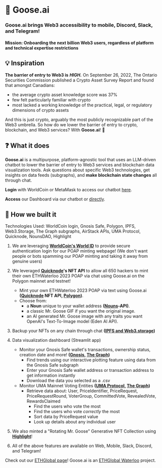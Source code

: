 # 🍁 Goose.ai

### Goose.ai brings Web3 accessibility to mobile, Discord, Slack, and Telegram!

#### Mission: Onboarding the next billion Web3 users, regardless of platform and technical expertise restrictions

## 💡 Inspiration 

**The barrier of entry to Web3 is** ***HIGH.*** On September 26, 2022, The Ontario Securities Commission published a Crypto Asset Survey Report and found that amongst Canadians:

* the average crypto asset knowledge score was 37%
* few felt particularly familiar with crypto
* most lacked a working knowledge of the practical, legal, or regulatory dimensions of crypto assets

And this is just crypto, arguably the most publicly recognizable part of the Web3 umbrella. So how do we lower the barrier of entry to crypto, blockchain, and Web3 services? With **Goose.ai**! 🤖

## ❓ What it does

**Goose.ai** is a multipurpose, platform-agnostic tool that uses an LLM-driven chatbot to lower the barrier of entry to Web3 services and blockchain data visualization tools. Ask questions about specific Web3 technologies, get insights on data feeds (subgraphs), and **make blockchain state changes** all through chat.

**Login** with WorldCoin or MetaMask to access our chatbot [here](https://goose-ai.netlify.app).

**Access** our Dashboard via our chatbot or [directly](https://goosedashboard.streamlit.app/).

## 🚧 How we built it 

Technologies Used: WorldCoin login, Gnosis Safe, Polygon, IPFS, Web3.Storage, The Graph subgraphs, AirStack APIs, UMA Protocol, Quicknode, NounsDAO, Highlight

1. We are leveraging **[WorldCoin's World ID](https://github.com/saccharinedreams/Goose.ai/blob/main/sponsors/WorldCoin.md)** to provide secure authentication login for our POAP minting webpage! (We don't want people or bots spamming our POAP minting and taking it away from genuine users)
   
2. We leveraged **[Quicknode](https://github.com/saccharinedreams/Goose.ai/blob/main/sponsors/Quicknode.md)'s NFT API** to allow all 650 hackers to mint their own ETHWaterloo 2023 POAP via chat using Goose.ai on the Polygon mainnet and testnet!
     - Mint your own ETHWaterloo 2023 POAP via text using Goose.ai **([Quicknode](https://github.com/saccharinedreams/Goose.ai/blob/main/sponsors/Quicknode.md) NFT API, [Polygon](https://github.com/saccharinedreams/Goose.ai/blob/main/sponsors/Polygon.md))**.
     - Choose from:
       - a **Noun** unique to your wallet address **([Nouns](https://github.com/saccharinedreams/Goose.ai/blob/main/sponsors/NounsDAO.md)-API)**.
       - a classic Mr. Goose GIF if you want the original image.
       - an AI generated Mr. Goose image with any traits you want OpenAI's Text-To-Image model (Eden AI API).
      
3. Backup your NFTs on any chain through chat **([IPFS and Web3.storage](https://github.com/saccharinedreams/Goose.ai/blob/main/sponsors/IPFS.md))**

4. Data visualization dashboard (Streamlit app)
     - Monitor your Gnosis Safe wallet's transactions, ownership status, creation date and more! **([Gnosis](https://github.com/saccharinedreams/Goose.ai/blob/main/sponsors/Gnosis.md), [The Graph](https://github.com/saccharinedreams/Goose.ai/blob/main/sponsors/TheGraph.md))**
        - Find trends using our interactive plotting feature using data from the Gnosis Safe subgraph
        - Enter your Gnosis Safe wallet address or transaction address to get information instantly
        - Download the data you selected as a .csv
     - Monitor UMA Mainnet Voting Entities **([UMA Protocol](https://github.com/saccharinedreams/Goose.ai/blob/main/sponsors/UMA%20Protocol.md), [The Graph](https://github.com/saccharinedreams/Goose.ai/blob/main/sponsors/TheGraph.md))**
        -  Retrieve data about: User, PriceIdentifier, PriceRequest, PriceRequestRound, VoterGroup, CommittedVote, RevealedVote, RewardsClaimed
           -  Find the users who vote the most
           -  Find the users who vote *correctly* the most
           -  Sort data by PriceRequest value
           -  Look up details about any individual user
  
5. We also minted a "Rotating Mr. Goose" Generative NFT Collection using **[Highlight](https://github.com/saccharinedreams/Goose.ai/blob/main/sponsors/highlight.md)**!

6. All of the above features are available on Web, Mobile, Slack, Discord, and Telegram!

Check out our [ETHGlobal page](https://ethglobal.com/showcase/goose-ai-3tgh9)! Goose.ai is an [ETHGlobal Waterloo](https://ethglobal.com/events/waterloo2023) project.

